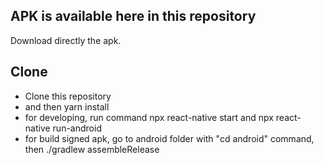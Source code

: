 ## APK is available here in this repository
Download directly the apk.


## Clone
 - Clone this repository
 - and then yarn install
 - for developing, run command npx react-native start and npx react-native run-android
 - for build signed apk, go to android folder with "cd android" command, then ./gradlew assembleRelease 